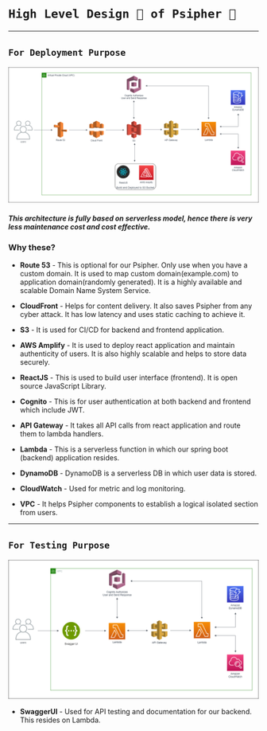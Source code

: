 # `High Level Design 📄 of Psipher 🔐`
***
## `For Deployment Purpose`
![Psipher_Complete](PsipherComplete.png)

##### This architecture is fully based on serverless model, hence there is very less maintenance cost and cost effective.

### Why these?
- **Route 53** - This is optional for our Psipher. Only use when you have a custom domain. It is used to map custom domain(example.com) to application domain(randomly generated). It is a highly available and scalable Domain Name System Service.

- **CloudFront** - Helps for content delivery. It also saves Psipher from any cyber attack. It has low latency and uses static caching to achieve it.
- **S3** - It is used for CI/CD for backend and frontend application.
- **AWS Amplify** - It is used to deploy react application and maintain authenticity of users. It is also highly scalable and helps to store data securely.
- **ReactJS** - This is used to build user interface (frontend). It is open source JavaScript Library.
- **Cognito** - This is for user authentication at both backend and frontend which include JWT.
- **API Gateway** - It takes all API calls from react application and route them to lambda handlers.
- **Lambda** - This is a serverless function in which our spring boot (backend) application resides.
- **DynamoDB** - DynamoDB is a serverless DB in which user data is stored.
- **CloudWatch** - Used for metric and log monitoring.
- **VPC** - It helps Psipher components to establish a logical isolated section from users.

***

## `For Testing Purpose`
![Psipher_Swagger](PsipherSwagger.png)

- **SwaggerUI** - Used for API testing and documentation for our backend. This resides on Lambda.
